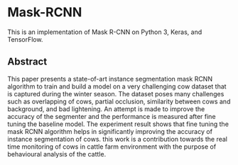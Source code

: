 # Mask-RCNN
This is an implementation of Mask R-CNN on Python 3, Keras, and TensorFlow. 
## Abstract
This paper presents a state-of-art instance segmentation mask RCNN algorithm to train and build a model on a very challenging cow dataset that is captured during the winter season. The dataset poses many challenges such as overlapping of cows, partial occlusion, similarity between cows and background, and bad lightening. An attempt is made to improve the accuracy of the segmenter and the performance is measured after fine tuning the baseline model. The experiment result shows that fine tuning the mask RCNN algorithm helps in significantly improving the accuracy of instance segmentation of cows. this work is a contribution towards the real time monitoring of cows in cattle farm environment with the purpose of behavioural analysis of the cattle.
